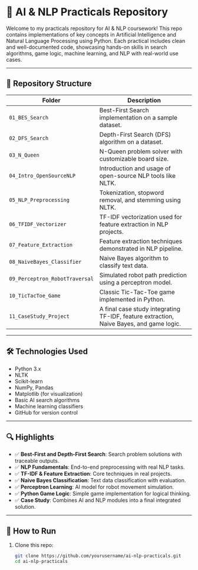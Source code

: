 # 🤖 AI & NLP Practicals Repository

Welcome to my practicals repository for AI & NLP coursework! This repo contains implementations of key concepts in Artificial Intelligence and Natural Language Processing using Python. Each practical includes clean and well-documented code, showcasing hands-on skills in search algorithms, game logic, machine learning, and NLP with real-world use cases.

---

## 📂 Repository Structure

| Folder | Description |
|--------|-------------|
| `01_BES_Search` | Best-First Search implementation on a sample dataset. |
| `02_DFS_Search` | Depth-First Search (DFS) algorithm on a dataset. |
| `03_N_Queen` | N-Queen problem solver with customizable board size. |
| `04_Intro_OpenSourceNLP` | Introduction and usage of open-source NLP tools like NLTK. |
| `05_NLP_Preprocessing` | Tokenization, stopword removal, and stemming using NLTK. |
| `06_TFIDF_Vectorizer` | TF-IDF vectorization used for feature extraction in NLP projects. |
| `07_Feature_Extraction` | Feature extraction techniques demonstrated in NLP pipeline. |
| `08_NaiveBayes_Classifier` | Naive Bayes algorithm to classify text data. |
| `09_Perceptron_RobotTraversal` | Simulated robot path prediction using a perceptron model. |
| `10_TicTacToe_Game` | Classic Tic-Tac-Toe game implemented in Python. |
| `11_CaseStudy_Project` | A final case study integrating TF-IDF, feature extraction, Naive Bayes, and game logic.

---

## 🛠 Technologies Used

- Python 3.x
- NLTK
- Scikit-learn
- NumPy, Pandas
- Matplotlib (for visualization)
- Basic AI search algorithms
- Machine learning classifiers
- GitHub for version control

---

## 🔍 Highlights

- ✅ **Best-First and Depth-First Search**: Search problem solutions with traceable outputs.
- ✅ **NLP Fundamentals**: End-to-end preprocessing with real NLP tasks.
- ✅ **TF-IDF & Feature Extraction**: Core techniques in real projects.
- ✅ **Naive Bayes Classification**: Text data classification with evaluation.
- ✅ **Perceptron Learning**: AI model for robot movement simulation.
- ✅ **Python Game Logic**: Simple game implementation for logical thinking.
- ✅ **Case Study**: Combines AI and NLP modules into a final integrated solution.

---

## 🧠 How to Run

1. Clone this repo:
   ```bash
   git clone https://github.com/yourusername/ai-nlp-practicals.git
   cd ai-nlp-practicals
